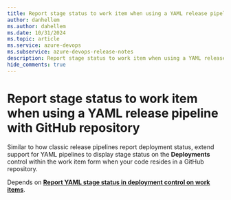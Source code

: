 ```yaml
---
title: Report stage status to work item when using a YAML release pipeline with GitHub repository
author: danhellem
ms.author: dahellem
ms.date: 10/31/2024
ms.topic: article
ms.service: azure-devops
ms.subservice: azure-devops-release-notes
description: Report stage status to work item when using a YAML release pipeline with GitHub repository
hide_comments: true
---
```


# Report stage status to work item when using a YAML release pipeline with GitHub repository

Similar to how classic release pipelines report deployment status, extend support for YAML pipelines to display stage status on the **Deployments** control within the work item form when your code resides in a GitHub repository.

Depends on [**Report YAML stage status in deployment control on work items**](boards-yaml-stage-status-on-work-item.md).